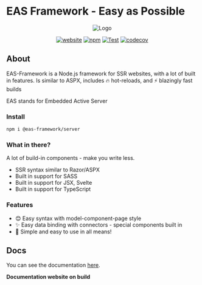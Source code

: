 [site-url]: https://eas-framework.ml
[npm-url]: https://npmjs.com/package/@eas-framework/server
[npm-img]: https://img.shields.io/npm/dt/@eas-framework/server
[site-badge]: https://img.shields.io/badge/website-open-blue
[donate-badge]: https://img.shields.io/badge/donate-DEV-blue
[workflows-badge]: https://github.com/eas-framework/eas-framework/actions/workflows/node.js.yml/badge.svg
[workflows]: https://github.com/eas-framework/eas-framework/actions/workflows/test.yml
[codecov-badge]: https://codecov.io/gh/eas-framework/eas-framework/branch/master/graph/badge.svg
[codecov]: https://codecov.io/gh/eas-framework/eas-framework
# EAS Framework - Easy as Possible

<div align="center">

![Logo](https://eas-framework.ml/EASFrameworke.png)

[![website][site-badge]][site-url]
[![npm][npm-img]][npm-url]
[![Test][workflows-badge]][workflows]
[![codecov][codecov-badge]][codecov]

</div>

## About

EAS-Framework is a Node.js framework for SSR websites, with a lot of built in features.
Is similar to ASPX, includes 🔥 hot-reloads, and ⚡ blazingly fast builds

EAS stands for Embedded Active Server

### Install

```bash
npm i @eas-framework/server
```

### What in there?

A lot of build-in components - make you write less.

- SSR syntax similar to Razor/ASPX
- Built in support for SASS
- Built in support for JSX, Svelte
- Built in support for TypeScript

### Features

- 😊 Easy syntax with model-component-page style
- ✨ Easy data binding with connectors - special components built in
- 🚀 Simple and easy to use in all means!

## Docs

You can see the documentation [here](https://eas-framework.ml/docs).

**Documentation website on build**
